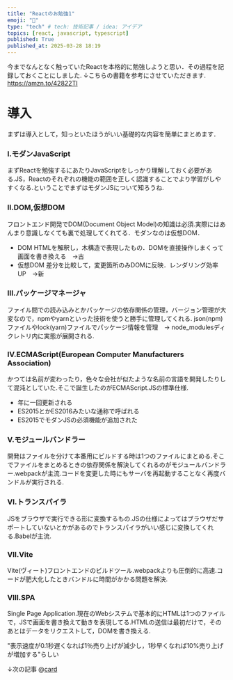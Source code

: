 ```yaml
---
title: "Reactのお勉強1"
emoji: "🙌"
type: "tech" # tech: 技術記事 / idea: アイデア
topics: [react, javascript, typescript]
published: True
published_at: 2025-03-28 18:19
---
```


今までなんとなく触っていたReactを本格的に勉強しようと思い．その過程を記録しておくことにしました.
↓こちらの書籍を参考にさせていただきます.
https://amzn.to/42822TI

# 導入
まずは導入として，知っといたほうがいい基礎的な内容を簡単にまとめます．
### Ⅰ.モダンJavaScript
まずReactを勉強するにあたりJavaScriptをしっかり理解しておく必要がある.JS，Reactのそれぞれの機能の範囲を正しく認識することでより学習がしやすくなる.ということでまずはモダンJSについて知ろうね.
### Ⅱ.DOM,仮想DOM
フロントエンド開発でDOM(Document Object Model)の知識は必須.実際にはあんまり意識しなくても裏で処理してくれてる．モダンなのは仮想DOM．
- DOM
    HTMLを解釈し，木構造で表現したもの．DOMを直接操作しまくって画面を書き換える　→古
- 仮想DOM
    差分を比較して，変更箇所のみDOMに反映．レンダリング効率UP　→新
### Ⅲ.パッケージマネージャ
ファイル間での読み込みとかパッケージの依存関係の管理，バージョン管理が大変なので，npmやyarnといった技術を使うと勝手に管理してくれる.
json(npm)ファイルやlock(yarn)ファイルでパッケージ情報を管理　-> node_modulesディクレトリ内に実態が展開される.
### Ⅳ.ECMAScript(European Computer Manufacturers Association)
かつては名前が変わったり，色々な会社が似たような名前の言語を開発したりして混沌としていた.そこで誕生したのがECMAScript.JSの標準仕様.
- 年に一回更新される
- ES2015とかES2016みたいな通称で呼ばれる
- ES2015でモダンJSの必須機能が追加された
### Ⅴ.モジュールバンドラー
開発はファイルを分けて本番用にビルドする時は1つのファイルにまとめる.そこでファイルをまとめるときの依存関係を解決してくれるのがモジュールバンドラー.webpackが主流.コードを変更した時にもサーバを再起動することなく再度バンドルが実行される.
### Ⅵ.トランスパイラ
JSをブラウザで実行できる形に変換するもの.JSの仕様によってはブラウザだサポートしていないとかがあるのでトランスパイラがいい感じに変換してくれる.Babelが主流.
### Ⅶ.Vite
Vite(ヴィート)フロントエンドのビルドツール.webpackよりも圧倒的に高速.コードが肥大化したときバンドルに時間がかかる問題を解決.
### Ⅷ.SPA
Single Page Application.現在のWebシステムで基本的にHTMLは1つのファイルで，JSで画面を書き換えて動きを表現してる.HTMLの送信は最初だけで，そのあとはデータをリクエストして，DOMを書き換える.


"表示速度が0.1秒遅くなれば1％売り上げが減少し，1秒早くなれば10%売り上げが増加する"らしい


↓次の記事
@[card](https://zenn.dev/hayaourata/articles/learning_react2)